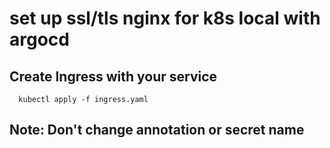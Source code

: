 # set up ssl/tls nginx for k8s local with argocd


## Create Ingress with your service
```
  kubectl apply -f ingress.yaml
```

## Note: Don't change annotation or secret name